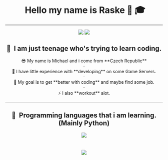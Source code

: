 <div align="center">
<h1> &nbsp;Hello my name is Raske 👋 🎓</h2> 
</div>

---

<div align="center">
    <img src="https://img.shields.io/badge/STUDENT-%E2%9C%AA-blueviolet?style=for-the-badge&logo=appveyor"/>
    <img src="https://img.shields.io/badge/NOT%20EXPERIENCED%20DEV-%E2%9C%AA-ff69b4?style=for-the-badge&logo=appveyor"/>
</div>

<div align="center">
<h2> 🧤 &nbsp;I am just teenage who's trying to learn coding.</h2> 
</div>


<div align="center">  😎 My name is Michael and i come from **Czech Republic**</div>
<div align="center">  ·</div>
<div align="center">  🎈 I have little experience with **developing** on some Game Servers.</div>
<div align="center">  ·</div>
<div align="center">  🥅 My goal is to get **better with coding** and maybe find some job.</div>
<div align="center">  ·</div>
<div align="center">  ⚡ I also **workout** alot.</div>

---

<div align="center">
<h2> 🚀 &nbsp;Programming languages that i am learning. (Mainly Python)</h2> 
</div>

<p align="center">

<div align="center">
    <img src="https://skillicons.dev/icons?i=js,css,py" />
</div>

<h1 align="center">
    <img src="https://readme-typing-svg.herokuapp.com/?font=Righteous&size=35&color=F75858&center=true&vCenter=true&width=500&height=70&duration=4000&lines=Hope+you+enjoyed!+👋;" />
</h1>
